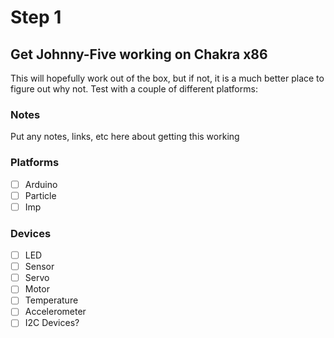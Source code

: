 # Step 1
## Get Johnny-Five working on Chakra x86

This will hopefully work out of the box, but if not, it is a much better place to figure out why not.  Test with a couple of different platforms:

### Notes
Put any notes, links, etc here about getting this working

### Platforms
- [ ] Arduino
- [ ] Particle
- [ ] Imp

### Devices
- [ ] LED
- [ ] Sensor
- [ ] Servo
- [ ] Motor
- [ ] Temperature
- [ ] Accelerometer
- [ ] I2C Devices?
